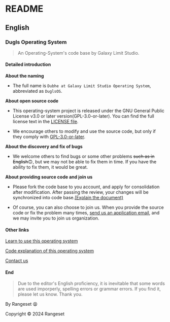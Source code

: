 # README

## English

### Dugls Operating System
>An Operating-System's code base by Galaxy Limit Studio.

#### Detailed introduction

**About the naming**

  - The full name is `Dubhe at Galaxy Limit Studio Operating System`, abbreviated as `DuglsOS`.

**About open source code**

  - This operating-system project is released under the GNU General Public License v3.0 or later version(GPL-3.0-or-later). You can find the full license text in the [LICENSE file](/LECENSE).

  - We encourage others to modify and use the source code, but only if they comply with [GPL-3.0-or-later](/LICENSE).

**About the discovery and fix of bugs**

  - We welcome others to find bugs or some other problems ~~such as in English~~🙃, but we may not be able to fix them in time. If you have the ability to fix them, it would be great.

**About providing source code and join us**

  - Please fork the code base to you account, and apply for consolidation after modification. After passing the review, your changes will be synchronized into code base.[(Explain the document)](https://docs.github.com/en/pull-requests/collaborating-with-pull-requests/proposing-changes-to-your-work-with-pull-requests/about-pull-requests#draft-pull-requests)

  - Of course, you can also choose to join us. When you provide the source code or fix the problem many times, [send us an application email](mailto:glstudio24@outlook.com), and we may invite you to join us organization.

#### Other links

[Learn to use this operating system](/document/LEARN.md)

[Code explanation of this operating system](/document/ANALYSE.md)

[Contact us](mailto:glstudio24@outlook.com)

#### End

>Due to the editor's English proficiency, it is inevitable that some words are used imporperly, spelling errors or grammar errors. If you find it, please let us know. Thank you.

By Rangeset 😫

Copyright © 2024 Rangeset
